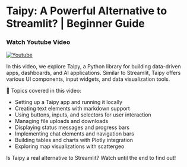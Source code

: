 # Taipy: A Powerful Alternative to Streamlit? | Beginner Guide

### Watch Youtube Video
[![Youtube](https://img.youtube.com/vi/pTVdRo58GHI/0.jpg)](https://www.youtube.com/watch?v=pTVdRo58GHI "Youtube")

In this video, we explore Taipy, a Python library for building data-driven apps, dashboards, and AI applications. Similar to Streamlit, Taipy offers various UI components, input widgets, and data visualization tools.

📝 Topics covered in this video:

- Setting up a Taipy app and running it locally
- Creating text elements with markdown support
- Using buttons, inputs, and selectors for user interaction
- Managing file uploads and downloads
- Displaying status messages and progress bars
- Implementing chat elements and navigation bars
- Building tables and charts with Plotly integration
- Exploring map visualizations with scattergeo

Is Taipy a real alternative to Streamlit? Watch until the end to find out!

